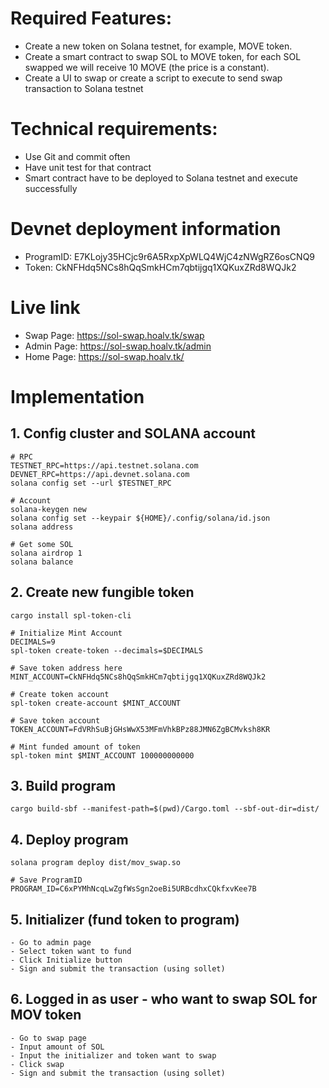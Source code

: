 # Required Features:
- Create a new token on Solana testnet, for example, MOVE token.
- Create a smart contract to swap SOL to MOVE token, for each SOL swapped we will receive 10 MOVE (the price is a constant).
- Create a UI to swap or create a script to execute to send swap transaction to Solana testnet

# Technical requirements:
- Use Git and commit often
- Have unit test for that contract
- Smart contract have to be deployed to Solana testnet and execute successfully


# Devnet deployment information

- ProgramID: E7KLojy35HCjc9r6A5RxpXpWLQ4WjC4zNWgRZ6osCNQ9
- Token: CkNFHdq5NCs8hQqSmkHCm7qbtijgq1XQKuxZRd8WQJk2

# Live link

- Swap Page: https://sol-swap.hoalv.tk/swap
- Admin Page: https://sol-swap.hoalv.tk/admin
- Home Page: https://sol-swap.hoalv.tk/

# Implementation

## 1. Config cluster and SOLANA account

```
# RPC
TESTNET_RPC=https://api.testnet.solana.com
DEVNET_RPC=https://api.devnet.solana.com
solana config set --url $TESTNET_RPC

# Account
solana-keygen new
solana config set --keypair ${HOME}/.config/solana/id.json
solana address

# Get some SOL
solana airdrop 1
solana balance
```

## 2. Create new fungible token <MOVE>

```
cargo install spl-token-cli

# Initialize Mint Account
DECIMALS=9
spl-token create-token --decimals=$DECIMALS

# Save token address here
MINT_ACCOUNT=CkNFHdq5NCs8hQqSmkHCm7qbtijgq1XQKuxZRd8WQJk2

# Create token account
spl-token create-account $MINT_ACCOUNT

# Save token account
TOKEN_ACCOUNT=FdVRhSuBjGHsWwX53MFmVhkBPz88JMN6ZgBCMvksh8KR

# Mint funded amount of token
spl-token mint $MINT_ACCOUNT 100000000000
```

## 3. Build program

```
cargo build-sbf --manifest-path=$(pwd)/Cargo.toml --sbf-out-dir=dist/
```

## 4. Deploy program

```
solana program deploy dist/mov_swap.so

# Save ProgramID
PROGRAM_ID=C6xPYMhNcqLwZgfWsSgn2oeBi5URBcdhxCQkfxvKee7B
```

## 5. Initializer (fund token to program)

```
- Go to admin page
- Select token want to fund
- Click Initialize button
- Sign and submit the transaction (using sollet)
```

## 6. Logged in as user - who want to swap SOL for MOV token

```
- Go to swap page
- Input amount of SOL
- Input the initializer and token want to swap
- Click swap
- Sign and submit the transaction (using sollet)
```